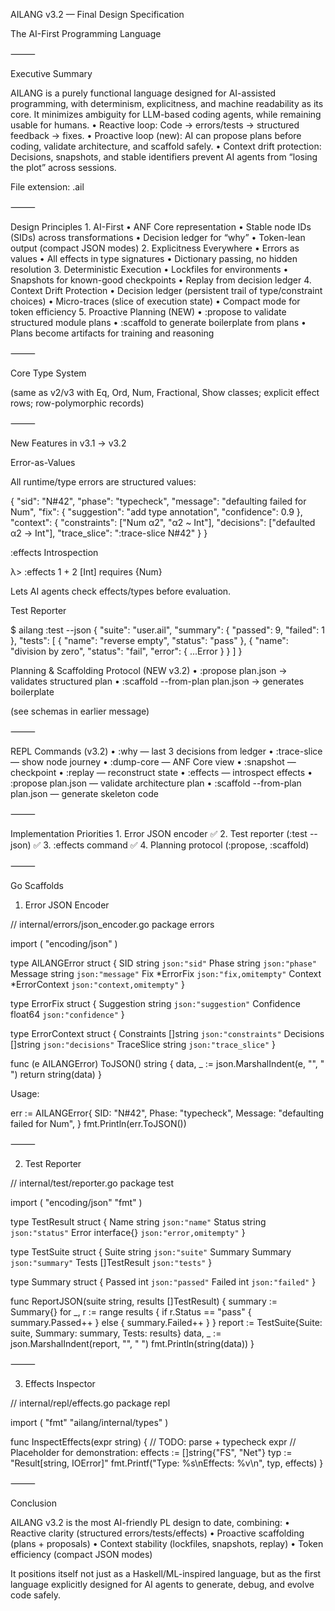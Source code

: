 AILANG v3.2 — Final Design Specification

The AI-First Programming Language

⸻

Executive Summary

AILANG is a purely functional language designed for AI-assisted programming, with determinism, explicitness, and machine readability as its core. It minimizes ambiguity for LLM-based coding agents, while remaining usable for humans.
	•	Reactive loop: Code → errors/tests → structured feedback → fixes.
	•	Proactive loop (new): AI can propose plans before coding, validate architecture, and scaffold safely.
	•	Context drift protection: Decisions, snapshots, and stable identifiers prevent AI agents from “losing the plot” across sessions.

File extension: .ail

⸻

Design Principles
	1.	AI-First
	•	ANF Core representation
	•	Stable node IDs (SIDs) across transformations
	•	Decision ledger for “why”
	•	Token-lean output (compact JSON modes)
	2.	Explicitness Everywhere
	•	Errors as values
	•	All effects in type signatures
	•	Dictionary passing, no hidden resolution
	3.	Deterministic Execution
	•	Lockfiles for environments
	•	Snapshots for known-good checkpoints
	•	Replay from decision ledger
	4.	Context Drift Protection
	•	Decision ledger (persistent trail of type/constraint choices)
	•	Micro-traces (slice of execution state)
	•	Compact mode for token efficiency
	5.	Proactive Planning (NEW)
	•	:propose to validate structured module plans
	•	:scaffold to generate boilerplate from plans
	•	Plans become artifacts for training and reasoning

⸻

Core Type System

(same as v2/v3 with Eq, Ord, Num, Fractional, Show classes; explicit effect rows; row-polymorphic records)

⸻

New Features in v3.1 → v3.2

Error-as-Values

All runtime/type errors are structured values:

{
  "sid": "N#42",
  "phase": "typecheck",
  "message": "defaulting failed for Num",
  "fix": { "suggestion": "add type annotation", "confidence": 0.9 },
  "context": {
    "constraints": ["Num α2", "α2 ~ Int"],
    "decisions": ["defaulted α2 -> Int"],
    "trace_slice": ":trace-slice N#42"
  }
}

:effects Introspection

λ> :effects 1 + 2
[Int] requires {Num}

Lets AI agents check effects/types before evaluation.

Test Reporter

$ ailang :test --json
{
  "suite": "user.ail",
  "summary": { "passed": 9, "failed": 1 },
  "tests": [
    { "name": "reverse empty", "status": "pass" },
    { "name": "division by zero", "status": "fail", "error": { ...Error } }
  ]
}

Planning & Scaffolding Protocol (NEW v3.2)
	•	:propose plan.json → validates structured plan
	•	:scaffold --from-plan plan.json → generates boilerplate

(see schemas in earlier message)

⸻

REPL Commands (v3.2)
	•	:why — last 3 decisions from ledger
	•	:trace-slice <sid> — show node journey
	•	:dump-core — ANF Core view
	•	:snapshot <name> — checkpoint
	•	:replay <ledger> — reconstruct state
	•	:effects <expr> — introspect effects
	•	:propose plan.json — validate architecture plan
	•	:scaffold --from-plan plan.json — generate skeleton code

⸻

Implementation Priorities
	1.	Error JSON encoder ✅
	2.	Test reporter (:test --json) ✅
	3.	:effects command ✅
	4.	Planning protocol (:propose, :scaffold)

⸻

Go Scaffolds

1. Error JSON Encoder

// internal/errors/json_encoder.go
package errors

import (
	"encoding/json"
)

type AILANGError struct {
	SID      string      `json:"sid"`
	Phase    string      `json:"phase"`
	Message  string      `json:"message"`
	Fix      *ErrorFix   `json:"fix,omitempty"`
	Context  *ErrorContext `json:"context,omitempty"`
}

type ErrorFix struct {
	Suggestion string  `json:"suggestion"`
	Confidence float64 `json:"confidence"`
}

type ErrorContext struct {
	Constraints []string `json:"constraints"`
	Decisions   []string `json:"decisions"`
	TraceSlice  string   `json:"trace_slice"`
}

func (e AILANGError) ToJSON() string {
	data, _ := json.MarshalIndent(e, "", "  ")
	return string(data)
}

Usage:

err := AILANGError{
  SID: "N#42",
  Phase: "typecheck",
  Message: "defaulting failed for Num",
}
fmt.Println(err.ToJSON())


⸻

2. Test Reporter

// internal/test/reporter.go
package test

import (
	"encoding/json"
	"fmt"
)

type TestResult struct {
	Name   string        `json:"name"`
	Status string        `json:"status"`
	Error  interface{}   `json:"error,omitempty"`
}

type TestSuite struct {
	Suite   string       `json:"suite"`
	Summary Summary      `json:"summary"`
	Tests   []TestResult `json:"tests"`
}

type Summary struct {
	Passed int `json:"passed"`
	Failed int `json:"failed"`
}

func ReportJSON(suite string, results []TestResult) {
	summary := Summary{}
	for _, r := range results {
		if r.Status == "pass" {
			summary.Passed++
		} else {
			summary.Failed++
		}
	}
	report := TestSuite{Suite: suite, Summary: summary, Tests: results}
	data, _ := json.MarshalIndent(report, "", "  ")
	fmt.Println(string(data))
}


⸻

3. Effects Inspector

// internal/repl/effects.go
package repl

import (
	"fmt"
	"ailang/internal/types"
)

func InspectEffects(expr string) {
	// TODO: parse + typecheck expr
	// Placeholder for demonstration:
	effects := []string{"FS", "Net"}
	typ := "Result[string, IOError]"
	fmt.Printf("Type: %s\nEffects: %v\n", typ, effects)
}


⸻

Conclusion

AILANG v3.2 is the most AI-friendly PL design to date, combining:
	•	Reactive clarity (structured errors/tests/effects)
	•	Proactive scaffolding (plans + proposals)
	•	Context stability (lockfiles, snapshots, replay)
	•	Token efficiency (compact JSON modes)

It positions itself not just as a Haskell/ML-inspired language, but as the first language explicitly designed for AI agents to generate, debug, and evolve code safely.
